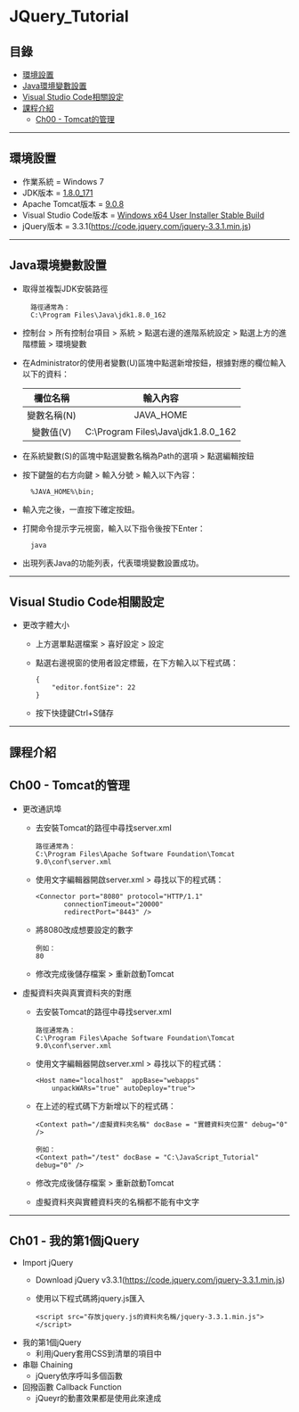 # JQuery_Tutorial
## 目錄
* [環境設置]()
* [Java環境變數設置]()
* [Visual Studio Code相關設定]()
* [課程介紹]()
  * [Ch00 - Tomcat的管理]()
* * *
## 環境設置
* 作業系統 = Windows 7
* JDK版本 = [1.8.0_171](http://www.oracle.com/technetwork/java/javase/downloads/jdk8-downloads-2133151.html)
* Apache Tomcat版本 = [9.0.8](https://tomcat.apache.org/download-90.cgi)
* Visual Studio Code版本 = [Windows x64 User Installer Stable Build](https://aka.ms/win32-x64-user-stable)
* jQuery版本 = 3.3.1(https://code.jquery.com/jquery-3.3.1.min.js)
* * *
## Java環境變數設置
* 取得並複製JDK安裝路徑  
 
        路徑通常為：  
		C:\Program Files\Java\jdk1.8.0_162
 
* 控制台 &gt; 所有控制台項目 &gt; 系統 &gt; 點選右邊的進階系統設定 &gt; 點選上方的進階標籤 &gt; 環境變數
* 在Administrator的使用者變數(U)區塊中點選新增按鈕，根據對應的欄位輸入以下的資料：  
 
    | 欄位名稱      | 輸入內容                            |
    |:-------------:|:-----------------------------------:|
    | 變數名稱(N)   | JAVA_HOME                           |
    | 變數值(V)     | C:\Program Files\Java\jdk1.8.0_162  |
 
* 在系統變數(S)的區塊中點選變數名稱為Path的選項 &gt; 點選編輯按鈕
* 按下鍵盤的右方向鍵 &gt; 輸入分號 &gt; 輸入以下內容：  
 
        %JAVA_HOME%\bin;
 
* 輸入完之後，一直按下確定按鈕。
* 打開命令提示字元視窗，輸入以下指令後按下Enter：  
 
        java
 
* 出現列表Java的功能列表，代表環境變數設置成功。
* * *
## Visual Studio Code相關設定
* 更改字體大小
  * 上方選單點選檔案 &gt; 喜好設定 &gt; 設定
  * 點選右邊視窗的使用者設定標籤，在下方輸入以下程式碼：
 
        {  
            "editor.fontSize": 22
        }
 
  * 按下快捷鍵Ctrl+S儲存
* * *
## 課程介紹
## Ch00 - Tomcat的管理
* 更改通訊埠
  * 去安裝Tomcat的路徑中尋找server.xml
 
        路徑通常為：  
		C:\Program Files\Apache Software Foundation\Tomcat 9.0\conf\server.xml
 
  * 使用文字編輯器開啟server.xml &gt; 尋找以下的程式碼：
 
        <Connector port="8080" protocol="HTTP/1.1"  
               connectionTimeout="20000"  
               redirectPort="8443" /> 
 
  * 將8080改成想要設定的數字
 
        例如：
		80
 
  * 修改完成後儲存檔案 &gt; 重新啟動Tomcat
* 虛擬資料夾與真實資料夾的對應
  * 去安裝Tomcat的路徑中尋找server.xml
 
        路徑通常為：  
		C:\Program Files\Apache Software Foundation\Tomcat 9.0\conf\server.xml
 
  * 使用文字編輯器開啟server.xml &gt; 尋找以下的程式碼：
 
        <Host name="localhost"  appBase="webapps"  
            unpackWARs="true" autoDeploy="true">
 
  * 在上述的程式碼下方新增以下的程式碼：
 
        <Context path="/虛擬資料夾名稱" docBase = "實體資料夾位置" debug="0" />  
		  
		例如：  
		<Context path="/test" docBase = "C:\JavaScript_Tutorial" debug="0" />
 
  * 修改完成後儲存檔案 &gt; 重新啟動Tomcat
  * 虛擬資料夾與實體資料夾的名稱都不能有中文字
* * *
## Ch01 - 我的第1個jQuery
* Import jQuery
  * Download jQuery v3.3.1(https://code.jquery.com/jquery-3.3.1.min.js)
  * 使用以下程式碼將jquery.js匯入
  
        <script src="存放jquery.js的資料夾名稱/jquery-3.3.1.min.js"></script>
  
* 我的第1個jQuery
  * 利用jQuery套用CSS到清單的項目中
* 串聯 Chaining
  * jQuery依序呼叫多個函數
* 回撥函數 Callback Function
  * jQueyr的動畫效果都是使用此來達成

